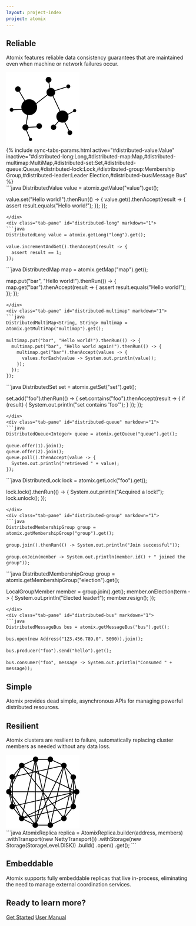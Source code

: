 ```yaml
---
layout: project-index
project: atomix
---
```


<!-- Reliable -->
<div class="highlight highlight-white">
  <div class="container">
    <div class="row">
      <div class="col-sm-6">
        <h2>Reliable</h2>
        <p>Atomix features reliable data consistency guarantees that are maintained even when machine or network failures occur.</p>
      </div>
      <div class="col-sm-5 text-right">
        <img class="svg" src="/assets/img/reliable14.svg">
      </div>
    </div>
  </div>
</div>

<!-- Simple -->
<div class="highlight highlight-gray">
  <div class="container">
    <div class="row">
    
<div class="col-sm-7" markdown="1">
{% include sync-tabs-params.html active="#distributed-value:Value" inactive="#distributed-long:Long,#distributed-map:Map,#distributed-multimap:MultiMap,#distributed-set:Set,#distributed-queue:Queue,#distributed-lock:Lock,#distributed-group:Membership Group,#distributed-leader:Leader Election,#distributed-bus:Message Bus" %}
<div class="tab-content" markdown="1">
<div class="tab-pane active" id="distributed-value" markdown="1">
```java
DistributedValue<String> value = atomix.getValue("value").get();

value.set("Hello world!").thenRun(() -> {
  value.get().thenAccept(result -> {
    assert result.equals("Hello world!");
  });
});
```
</div>
<div class="tab-pane" id="distributed-long" markdown="1">
```java
DistributedLong value = atomix.getLong("long").get();

value.incrementAndGet().thenAccept(result -> {
  assert result == 1;
});
```
</div>
<div class="tab-pane" id="distributed-map" markdown="1">
```java
DistributedMap<String, String> map = atomix.getMap("map").get();

map.put("bar", "Hello world!").thenRun(() -> {
  map.get("bar").thenAccept(result -> {
    assert result.equals("Hello world!");
  });
});
```
</div>
<div class="tab-pane" id="distributed-multimap" markdown="1">
```java
DistributedMultiMap<String, String> multimap = atomix.getMultiMap("multimap").get();

multimap.put("bar", "Hello world!").thenRun(() -> {
  multimap.put("bar", "Hello world again!").thenRun(() -> {
    multimap.get("bar").thenAccept(values -> {
      values.forEach(value -> System.out.println(value));
    });
  });
});
```
</div>
<div class="tab-pane" id="distributed-set" markdown="1">
```java
DistributedSet<String> set = atomix.getSet("set").get();

set.add("foo").thenRun(() -> {
  set.contains("foo").thenAccept(result -> {
    if (result) {
      System.out.println("set contains 'foo'");
    }
  });
});
```
</div>
<div class="tab-pane" id="distributed-queue" markdown="1">
```java
DistributedQueue<Integer> queue = atomix.getQueue("queue").get();

queue.offer(1).join();
queue.offer(2).join();
queue.poll().thenAccept(value -> {
  System.out.println("retrieved " + value);
});
```
</div>
<div class="tab-pane" id="distributed-lock" markdown="1">
```java
DistributedLock lock = atomix.getLock("foo").get();

lock.lock().thenRun(() -> {
  System.out.println("Acquired a lock!");
  lock.unlock();
});
```
</div>
<div class="tab-pane" id="distributed-group" markdown="1">
```java
DistributedMembershipGroup group = atomix.getMembershipGroup("group").get();

group.join().thenRun(() -> System.out.println("Join successful"));

group.onJoin(member -> System.out.println(member.id() + " joined the group"));
```
</div>
<div class="tab-pane" id="distributed-leader" markdown="1">
```java
DistributedMembershipGroup group = atomix.getMembershipGroup("election").get();

LocalGroupMember member = group.join().get();
member.onElection(term -> {
  System.out.println("Elected leader!");
  member.resign();
});
```
</div>
<div class="tab-pane" id="distributed-bus" markdown="1">
```java
DistributedMessageBus bus = atomix.getMessageBus("bus").get();

bus.open(new Address("123.456.789.0", 5000)).join();

bus.producer("foo").send("hello").get();

bus.consumer("foo", message -> System.out.println("Consumed " + message));
```
</div>
</div>
</div>
    <div class="col-sm-5 text-right">
      <h2>Simple</h2>
      <p>Atomix provides dead simple, asynchronous APIs for managing powerful distributed resources.</p>
    </div>
    </div>
  </div>
</div>

<!--Resilient -->
<div class="highlight highlight-white">
  <div class="container">
    <div class="row">
      <div class="col-sm-6">
        <h2>Resilient</h2>
        <p>Atomix clusters are resilient to failure, automatically replacing cluster members as needed without any data loss.</p>
      </div>
      <div class="col-sm-5 text-right">
        <img class="svg" src="/assets/img/resilient.svg">
      </div>
    </div>
  </div>
</div>

<div class="highlight highlight-gray">
  <div class="container">
    <div class="row">
<div class="col-sm-6" markdown="1">
```java
AtomixReplica replica = AtomixReplica.builder(address, members)
  .withTransport(new NettyTransport())
  .withStorage(new Storage(StorageLevel.DISK))
  .build()
  .open()
  .get();
```
</div>
      <div class="col-sm-6 text-right">
        <h2>Embeddable</h2>
        <p>Atomix supports fully embeddable replicas that live in-process, eliminating the need to manage external coordination services.</p>
      </div>
    </div>
  </div>
</div>

<!--Learn more -->
<div class="highlight highlight-get-started">
  <div class="container">
    <div class="row">
      <div class="col-sm-12 text-center">
        <h2>Ready to learn more?</h2>
        <p>
          <a href="/{{ page.project }}/getting-started" class="btn btn-default btn-lg doc-btn">Get Started</a>
          <a href="/{{ page.project }}/user-manual" class="btn btn-default btn-lg doc-btn">User Manual</a>
        </p>
      </div>
    </div>
  </div>
</div>